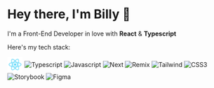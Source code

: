 <h1>Hey there, I'm Billy 👋 </h1>

<p>I'm a Front-End Developer in love with <b>React</b> & <b>Typescript</b></p>
<div>
  <p>Here's my tech stack:</p>
<div>
  <img align="center" alt="React" width="35px" src="https://raw.githubusercontent.com/github/explore/80688e429a7d4ef2fca1e82350fe8e3517d3494d/topics/react/react.png" />
      <img align="center" alt="Typescript" width="32px" src="https://miro.medium.com/max/1400/1*TpbxEQy4ckB-g31PwUQPlg.png"/>
      <img align="center" alt="Javascript" width="32px" src="https://upload.wikimedia.org/wikipedia/commons/6/6a/JavaScript-logo.png"/>
  <img align="center" alt="Next" width="35px" src="https://cdn.worldvectorlogo.com/logos/next-js.svg"/>
  <img align="center" alt="Remix" width="35px" src="https://avatars.githubusercontent.com/u/64235328?s=200&v=4" />  
  <img align="center" alt="Tailwind" width="35px" src="https://user-images.githubusercontent.com/61904483/149953059-48994f50-0746-404b-91ca-d093c0684a1b.png"/>
  <img align="center" alt="CSS3" width="30px" src="https://upload.wikimedia.org/wikipedia/commons/6/62/CSS3_logo.svg"/>
  <img align="center" alt="Storybook" width="30px" src="https://user-images.githubusercontent.com/61904483/174441878-32d0781a-d69d-4915-9c9b-5bbc3f9d9f6a.png"/>
<img align="center" alt="Figma" width="35px" src="https://user-images.githubusercontent.com/61904483/104744002-a6a69c80-574c-11eb-93b3-5d43a9699374.png"/>
</div>
</div>
